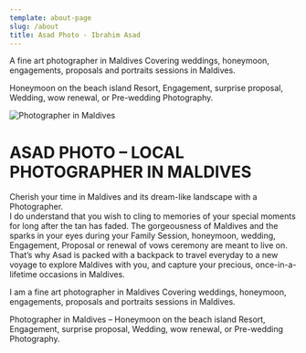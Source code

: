 ```yaml
---
template: about-page
slug: /about
title: Asad Photo - Ibrahim Asad
---
```

A fine art photographer in Maldives Covering weddings, honeymoon, engagements, proposals and portraits sessions in Maldives.

Honeymoon on the beach island Resort, Engagement, surprise proposal, Wedding, wow renewal, or Pre-wedding Photography.

![Photographer in Maldives](/assets/aaa_6070.jpg "Aerial View of Maldives Atoll and bunch of islands")

# ASAD PHOTO – LOCAL PHOTOGRAPHER IN MALDIVES

Cherish your time in Maldives and its dream-like landscape with a Photographer.\
I do understand that you wish to cling to memories of your special moments for long after the tan has faded. The gorgeousness of Maldives and the sparks in your eyes during your Family Session, honeymoon, wedding, Engagement, Proposal or renewal of vows ceremony are meant to live on. That’s why Asad is packed with a backpack to travel everyday to a new voyage to explore Maldives with you, and capture your precious, once-in-a-lifetime occasions in Maldives.

I am a fine art photographer in Maldives Covering weddings, honeymoon, engagements, proposals and portraits sessions in Maldives.

Photographer in Maldives – Honeymoon on the beach island Resort, Engagement, surprise proposal, Wedding, wow renewal, or Pre-wedding Photography.